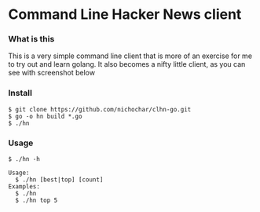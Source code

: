 # Command Line Hacker News client

### What is this
This is a very simple command line client that is more of an exercise for me to try out and learn golang.
It also becomes a nifty little client, as you can see with screenshot below

### Install
```
$ git clone https://github.com/nichochar/clhn-go.git
$ go -o hn build *.go
$ ./hn
```

### Usage
```
$ ./hn -h

Usage:
  $ ./hn [best|top] [count]
Examples:
  $ ./hn
  $ ./hn top 5
```
